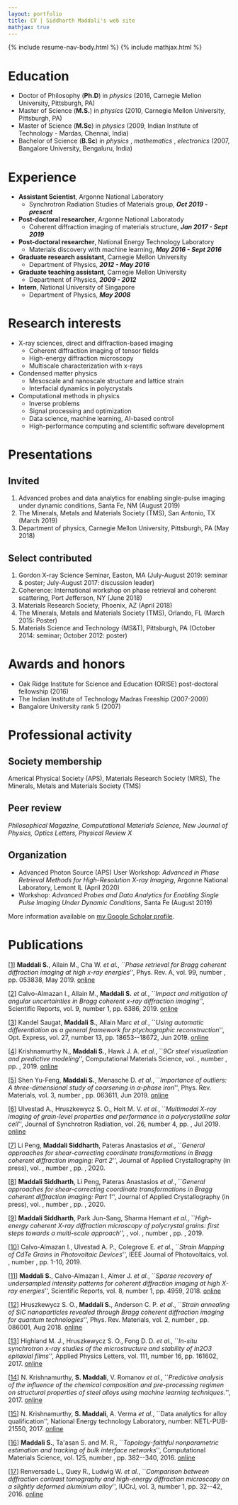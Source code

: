 ```yaml
---
layout: portfolio
title: CV | Siddharth Maddali's web site
mathjax: true
---
```

{% include resume-nav-body.html %}
{% include mathjax.html %}

<a name="education"></a> 
# Education
- Doctor of Philosophy (**Ph.D**) in _physics_ (2016, Carnegie Mellon University, Pittsburgh, PA)
- Master of Science (**M.S.**) in _physics_ (2010, Carnegie Mellon University, Pittsburgh, PA)
- Master of Science (**M.Sc**) in _physics_ (2009, Indian Institute of Technology - Mardas, Chennai, India)
- Bachelor of Science (**B.Sc**) in _physics_ , _mathematics_ , _electronics_ (2007, Bangalore University, Bengaluru, India)

<a name="workex"></a>
# Experience
- **Assistant Scientist**, Argonne National Laboratory
    - Synchrotron Radiation Studies of Materials group, **_Oct 2019 - present_**
- **Post-doctoral researcher**, Argonne National Laboratody
    - Coherent diffraction imaging of materials structure, **_Jan 2017 - Sept 2019_**
- **Post-doctoral researcher**, National Energy Technology Laboratory
    - Materials discovery with machine learning, **_May 2016 - Sept 2016_**
- **Graduate research assistant**, Carnegie Mellon University
    - Department of Physics, **_2012 - May 2016_**
- **Graduate teaching assistant**, Carnegie Mellon University
    - Department of Physics, **_2009 - 2012_**
- **Intern**, National University of Singapore
    - Department of Physics, **_May 2008_**

<a name="research"></a>
# Research interests
- X-ray sciences, direct and diffraction-based imaging
   - Coherent diffraction imaging of tensor fields
   - High-energy diffraction microscopy
   - Multiscale characterization with x-rays
- Condensed matter physics 
   - Mesoscale and nanoscale structure and lattice strain
   - Interfacial dynamics in polycrystals
- Computational methods in physics 
   - Inverse problems
   - Signal processing and optimization
   - Data science, machine learning, AI-based control
   - High-performance computing and scientific software development



<a name="presentations"></a>
# Presentations
## Invited
1. Advanced probes and data analytics for enabling single-pulse imaging under dynamic conditions, Santa Fe, NM (August 2019)
1. The Minerals, Metals and Materials Society (TMS), San Antonio, TX (March 2019)
1. Department of physics, Carnegie Mellon University, Pittsburgh, PA (May 2018)

## Select contributed
1. Gordon X-ray Science Seminar, Easton, MA (July-August 2019: seminar & poster; July-August 2017: discussion leader)
1. Coherence: International workshop on phase retrieval and coherent scattering, Port Jefferson, NY (June 2018)
1. Materials Research Society, Phoenix, AZ (April 2018)
1. The Minerals, Metals and Materials Society (TMS), Orlando, FL (March 2015: Poster)
1. Materials Science and Technology (MS&T), Pittsburgh, PA (October 2014: seminar; October 2012: poster)

<a name="achievements"></a>
# Awards and honors
- Oak Ridge Institute for Science and Education (ORISE) post-doctoral fellowship (2016)
- The Indian Institute of Technology Madras Freeship (2007-2009)
- Bangalore University rank 5 (2007)

<a name="professional"></a>
# Professional activity

## Society membership
Americal Physical Society (APS), Materials Research Society (MRS), The Minerals, Metals and Materials Society (TMS)

## Peer review
_Philosophical Magazine, Computational Materials Science, New Journal of Physics, Optics Letters, Physical Review X_

## Organization
- Advanced Photon Source (APS) User Workshop: _Advanced in Phase Retrieval Methods for High-Resolution X-ray Imaging_, Argonne National Laboratory, Lemont IL (April 2020)
- Workshop: _Advanced Probes and Data Analytics for Enabling Single Pulse Imaging Under Dynamic Conditions_, Santa Fe (August 2019)

More information available on [my Google Scholar profile](https://scholar.google.com/citations?hl=en&view_op=list_works&gmla=AJsN-F4aWC57g2gJBB4FkOCMTCGKnZjzFt6xS-iFdAdBvwSJo4PdMAMsCE9i631XSYI2iTWF9vhMWIq9D2XO6ubBmeYWbALUJQ&user=hsYqvQIAAAAJ).

<a name="pulications"></a>
# Publications

[<a id="cit-Maddali2019b" href="#call-Maddali2019b">1</a>] **Maddali S.**, Allain M., Cha W. <em>et al.</em>, ``_Phase retrieval for Bragg coherent diffraction imaging at high x-ray energies_'', Phys. Rev. A, vol. 99, number , pp. 053838, May 2019.  [online](https://link.aps.org/doi/10.1103/PhysRevA.99.053838)

[<a id="cit-Calvo-Almazan2019" href="#call-Calvo-Almazan2019">2</a>] Calvo-Almazan I., Allain M., **Maddali S.** <em>et al.</em>, ``_Impact and mitigation of angular uncertainties in Bragg coherent x-ray diffraction imaging_'', Scientific Reports, vol. 9, number 1, pp. 6386,  2019.  [online](https://doi.org/10.1038/s41598-019-42797-4)

[<a id="cit-Kandel2019" href="#call-Kandel2019">3</a>] Kandel Saugat, **Maddali S.**, Allain Marc <em>et al.</em>, ``_Using automatic differentiation as a general framework for ptychographic reconstruction_'', Opt. Express, vol. 27, number 13, pp. 18653--18672, Jun 2019.  [online](http://www.opticsexpress.org/abstract.cfm?URI=oe-27-13-18653)

[<a id="cit-Krishnamurthy2019" href="#call-Krishnamurthy2019">4</a>] Krishnamurthy N., **Maddali S.**, Hawk J. A. <em>et al.</em>, ``_9Cr steel visualization and predictive modeling_'', Computational Materials Science, vol. , number , pp. ,  2019.  [online](http://www.sciencedirect.com/science/article/pii/S0927025619301466)

[<a id="cit-Shen2019" href="#call-Shen2019">5</a>] Shen Yu-Feng, **Maddali S.**, Menasche D. <em>et al.</em>, ``_Importance of outliers: A three-dimensional study of coarsening in $\alpha$-phase iron_'', Phys. Rev. Materials, vol. 3, number , pp. 063611, Jun 2019.  [online](https://link.aps.org/doi/10.1103/PhysRevMaterials.3.063611)

[<a id="cit-Ulvestad2019" href="#call-Ulvestad2019">6</a>] Ulvestad A., Hruszkewycz S. O., Holt M. V. <em>et al.</em>, ``_Multimodal X-ray imaging of grain-level properties and performance in a polycrystalline solar cell_'', Journal of Synchrotron Radiation, vol. 26, number 4, pp. , Jul 2019.  [online](https://doi.org/10.1107/S1600577519003606)

[<a id="cit-Li2019" href="#call-Li2019">7</a>] Li Peng, **Maddali Siddharth**, Pateras Anastasios <em>et al.</em>, ``_General approaches for shear-correcting coordinate transformations in Bragg coherent diffraction imaging: Part 2_'', Journal of Applied Crystallography (in press), vol. , number , pp. ,  2020.

[<a id="cit-Maddali2019" href="#call-Maddali2019">8</a>] **Maddali Siddharth**, Li Peng, Pateras Anastasios <em>et al.</em>, ``_General approaches for shear-correcting coordinate transformations in Bragg coherent diffraction imaging: Part 1_'', Journal of Applied Crystallography (in press), vol. , number , pp. ,  2020.

[<a id="cit-Maddali2019a" href="#call-Maddali2019a">9</a>] **Maddali Siddharth**, Park Jun-Sang, Sharma Hemant <em>et al.</em>, ``_High-energy coherent X-ray diffraction microscopy of polycrystal grains: first steps towards a multi-scale approach_'', , vol. , number , pp. ,  2019.

[<a id="cit-Calvo-Almazan2019a" href="#call-Calvo-Almazan2019a">10</a>] Calvo-Almazan I., Ulvestad A. P., Colegrove E. <em>et al.</em>, ``_Strain Mapping of CdTe Grains in Photovoltaic Devices_'', IEEE Journal of Photovoltaics, vol. , number , pp. 1-10,  2019.

[<a id="cit-Maddali2018" href="#call-Maddali2018">11</a>] **Maddali S.**, Calvo-Almazan I., Almer J. <em>et al.</em>, ``_Sparse recovery of undersampled intensity patterns for coherent diffraction imaging at high X-ray energies_'', Scientific Reports, vol. 8, number 1, pp. 4959,  2018.  [online](https://www.nature.com/articles/s41598-018-23040-y)

[<a id="cit-Hruszkewycz2018" href="#call-Hruszkewycz2018">12</a>] Hruszkewycz S. O., **Maddali S.**, Anderson C. P. <em>et al.</em>, ``_Strain annealing of SiC nanoparticles revealed through Bragg coherent diffraction imaging for quantum technologies_'', Phys. Rev. Materials, vol. 2, number , pp. 086001, Aug 2018.  [online](https://link.aps.org/doi/10.1103/PhysRevMaterials.2.086001)

[<a id="cit-Highland2017" href="#call-Highland2017">13</a>] Highland M. J., Hruszkewycz S. O., Fong D. D. <em>et al.</em>, ``_In-situ synchrotron x-ray studies of the microstructure and stability of In2O3 epitaxial films_'', Applied Physics Letters, vol. 111, number 16, pp. 161602,  2017.  [online](http://dx.doi.org/10.1063/1.4997773)

[<a id="cit-Krishnamurthy2017" href="#call-Krishnamurthy2017">14</a>] N. Krishnamurthy, **S. Maddali**, V. Romanov <em>et al.</em>, ``_Predictive analysis of the influence of the chemical composition and pre-processing regimen on structural properties of steel alloys using machine learning techniques._'',  2017.  [online](https://meetings.aps.org/Meeting/MAR17/Session/V12.6)

[<a id="cit-Krishnamurthy2017b" href="#call-Krishnamurthy2017b">15</a>] N. Krishnamurthy, **S. Maddali**, A. Verma <em>et al.</em>, ``Data analytics for alloy qualification'', National Energy technology Laboratory, number: NETL-PUB-21550,   2017.  [online](https://www.osti.gov/biblio/1456238)

[<a id="cit-Maddali2016" href="#call-Maddali2016">16</a>] **Maddali S.**, Ta'asan S. and M. R., ``_Topology-faithful nonparametric estimation and tracking of bulk interface networks_'', Computational Materials Science, vol. 125, number , pp. 382--340,  2016.  [online](https://www.sciencedirect.com/science/article/pii/S0927025616303913)

[<a id="cit-Renversade2016" href="#call-Renversade2016">17</a>] Renversade L., Quey R., Ludwig W. <em>et al.</em>, ``_Comparison between diffraction contrast tomography and high-energy diffraction microscopy on a slightly deformed aluminium alloy_'', IUCrJ, vol. 3, number 1, pp. 32--42,  2016.  [online](https://journals.iucr.org/m/issues/2016/01/00/ti5006/)


